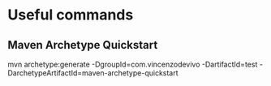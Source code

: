 # Useful commands
## Maven Archetype Quickstart
mvn archetype:generate -DgroupId=com.vincenzodevivo -DartifactId=test -DarchetypeArtifactId=maven-archetype-quickstart
